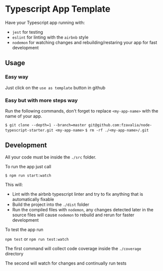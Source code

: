 # Typescript App Template

Have your Typescript app running with:

- `jest` for testing
- `eslint` for linting with the `airbnb` style
- `nodemon` for watching changes and rebuilding/restaring your app for fast development

## Usage

### Easy way

Just click on the `use as template` button in github

### Easy but with more steps way

Run the following commands, don't forget to replace `<my-app-name>` with the name of your app.

`$ git clone --depth=1 --branch=master git@github.com:fzavalia/node-typescript-starter.git <my-app-name>`
`$ rm -rf ./<my-app-name>/.git`

## Development

All your code must be inside the `./src` folder.

To run the app just call

`$ npm run start:watch`

This will:

- Lint with the airbnb typescript linter and try to fix anything that is automatically fixable
- Build the project into the `./dist` folder
- Run the compiled files with `nodemon`, any changes detected later in the source files will cause `nodemon` to rebuild and rerun for faster development

To test the app run

`npm test` or `npm run test:watch`

The first command will collect code coverage inside the `./coverage` directory

The second will watch for changes and continually run tests

